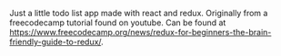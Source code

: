 Just a little todo list app made with react and redux. Originally from a freecodecamp tutorial found on youtube. Can be found at https://www.freecodecamp.org/news/redux-for-beginners-the-brain-friendly-guide-to-redux/.

